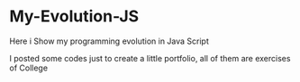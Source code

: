 # My-Evolution-JS
Here i Show my programming evolution in Java Script

I posted some codes just to create a little portfolio, all of them are exercises of College
